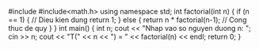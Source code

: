 #include <iostream>
#include<math.h>
using namespace std;
int factorial(int n) {
   if (n == 1) { // Dieu kien dung
      return 1;
   } else {
      return n * factorial(n-1); // Cong thuc de quy
   }
}
int main() {
   int n;
   cout << "Nhap vao so nguyen duong n: ";
   cin >> n;
   cout << "T(" << n << ") = " << factorial(n) << endl;
   return 0;
}
